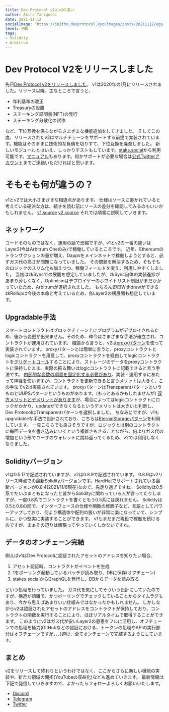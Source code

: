 ```yaml
---
title: Dev Protocol v1とv2の違い
author: Akira Taniguchi
date: 2021-11-12
socialImage: 'https://initto.devprotocol.xyz/images/posts/20211112/ogp--2.png'
level: 初級
tags:
- Solidity
- Arbitrum
---
```


# Dev Protocol V2をリリースしました
先日[Dev Protocol v2をリリースしました](https://twitter.com/devprtcl/status/1455687580326907906?s=20)。
v1は2020年の1月にリリースされました。リリース以降、主なところで言うと、
* 年利基準の改正
* Treasuryの設置
* ステーキング証明書(NFT)の発行
* ステーキング分散化の試作

など、下位互換を保ちながらさまざまな機能追加をしてきました。
そしてこの度、リリースされたv2はマルチチェーンをサポートする前提で実装されています。機能はそのままに技術的な負債を切りすて、下位互換を廃棄しました。
新しいモジュールとはいえ、しっかりテストもしています。[staks.social](https://stakes.social/)から利用可能です。[マニュアル](https://docs.devprotocol.xyz/en/stakes-social/)もあります。何かサポートが必要な場合は[公式Twitterアカウント](https://twitter.com/devprtcl)までご連絡いただければと思います。

# そもそも何が違うの？
v1とv2では大小さまざまな相違点があります。
仕様はソースに書かれていると考えている硬派な方は、続きを読む前にソースの差分を確認してみるのもいいかもしれません。
[v1 source](https://github.com/dev-protocol/protocol)
[v2 source](https://github.com/dev-protocol/protocol-v2)
それでは順番に説明していきます。

## ネットワーク
コードそのものではなく、運用の話で恐縮ですが、v1とv2の一番の違いはLayer2(今はArbitrum Oneのみ)で稼働しているところです。
近年、Ethereumのトランザクションの量が増え、Dappsをメインネットで稼働しようとすると、必ずガス代の高さが問題になっていました。
その問題を解決するため、そもそものロジックのスリム化も加えつつ、稼働フィールドを変え、利用しやすくしました。
当初はzkSyncでの展開を想定していましたが、zkSync自体の実装進捗があまり芳しくなく、Optimismはデプロイヤーのホワイトリスト制限がまだかかっていたため、Arbitrumが選択されました。
もちろん即日WithdrawができるzkRollupは今後の本命と考えているため、各Layer2の横展開も想定しています。

## Upgradable手法
スマートコントラクトはブロックチェーン上にプログラムがデプロイされるため、後から変更が出来ません。そのため、昨今はさまざまな手法が確立され、コントラクトが運用されています。
結論から言うと、v2は[proxyパターン](https://blog.openzeppelin.com/proxy-patterns/)を使って実装されています。
proxyパターンとは簡単に言うと、proxyコントラクトとlogicコントラクトを用意して、proxyコントラクトを経由してlogicコントラクトを[デリゲートコール](https://solidity-by-example.org/delegatecall/)することにより、ストレージのデータをproxyコントラクトに保持したまま、実際の振る舞いはlogicコントラクトに記載できると言う手法です。
[内部的な変数の順番を固定化する必要があり](https://docs.openzeppelin.com/upgrades-plugins/1.x/writing-upgradeable#modifying-your-contracts)、実装・運用するにあたって神経を使いますが、コントラクトを更新できると言うメリットは大きく、この手法でv2は実装されています。
proxyパターンはTransparentパターンというものとUUPSパターンというものがあります。(もっとあるかもしれませんが)
[双方メリットとデメリットがあります](https://docs.openzeppelin.com/contracts/4.x/api/proxy#transparent-vs-uups)が、場合によってはlogicコントラクトにロックがかかり、updateができなくなるというデメリットは大きいと判断し、Dev ProtocolはTransparentパターンを選択しました。
ちなみにですが、v1もupgradableな手法で設計されており、こちらは[EternalStorageパターン](https://fravoll.github.io/solidity-patterns/eternal_storage.html)を利用しています。
一見こちらでも良さそうですが、ロジックとは別のコントラクトに毎回データを書き込みにいくという複雑さもさることながら、何よりガス代の増加という形でユーザのウォレットに跳ね返ってくるため、v2では利用しなくなりました。

## Solidityバージョン
v1は0.5.17で記述されていますが、v2は0.8.9で記述されています。
0.8.9はv2リリース時点での最新Solidityバージョンです。HardHatでサポートされている最新バージョンが0.8.4(2021/11/8現在)なので、先走り過ぎですね。
Solidityは0.5系でだいぶまともになったと昔からSolidityに関わっている人が言ってたりしますが、一度0.8系でコントラクトを書くともう0.5系には戻れません。
Solidityは0.5と0.8の間で、インターフェースの仕様や関数の修飾子など、言語としてパワーアップしており、何より構造体や配列の扱いが非常に楽になっていて、シンプルに、かつ堅実に実装することができます。
v1もまだまだ現役で稼働を続けるのですが、まぁその辺りは頑張ってやっていくしかないですね。

## データのオンチェーン完結
例えばv1はDev Protocolに認証されたアセットのアドレスを知りたい場合、
1. アセット認証時、コントラクトがイベントを生成
2. 1をポーリング起動しているバッチが読み取り、DBに保存(オフチェーン)
3. stakes.socialからGraphQLを発行し、DBからデータを読み取る

という処理を行っていました。
ガス代を気にしてそういう設計にしていたのですが、構造が煩雑で、かつポーリングでチェックしていることからタイムラグもあり、今から思えばあまりいい仕組みではなかったかもしれません。
しかしながらv2は認証されたアセットのアドレスをコントラクトが保持しており、コントラクトの関数を実行することにより、ほぼリアルタイムで取得することができます。
このようにv2はガス代が安いLayer2の恩恵をフルに活用し、オフチェーンでの処理を極力(GitHubなどの認証における、トークンの処理やAPIの実行部分はオフチェーンですが、、、)避け、全てオンチェーンで完結するようにしています。

## まとめ
v2をリリースして終わりというわけではなく、ここからさらに新しい機能の実装や、新たな領域の開拓(YouTubeの収益化)なども進めていきます。
最新情報は下記で発信していきますので、よかったらフォローよろしくお願いいたします。

- [Discord](https://discord.gg/VwJp4KM)
- [Telegram](https://t.me/devprtcl)
- [Twitter](https://twitter.com/devprtcl)
